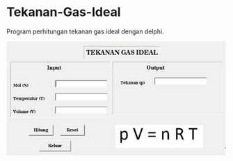 # Tekanan-Gas-Ideal
Program perhitungan tekanan gas ideal dengan delphi.

![ss](https://raw.githubusercontent.com/SuryaAWS/Tekanan-Gas-Ideal/master/tgi.JPG)

